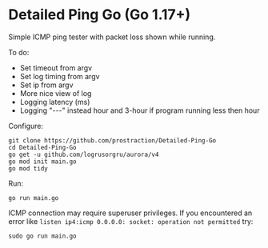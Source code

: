 # Detailed Ping Go (Go 1.17+)
Simple ICMP ping tester with packet loss shown while running.

To do:
-   Set timeout from argv
-   Set log timing from argv
-   Set ip from argv
-   More nice view of log
-   Logging latency (ms)
-   Logging "---" instead hour and 3-hour if program running less then hour


Configure:
```
git clone https://github.com/prostraction/Detailed-Ping-Go
cd Detailed-Ping-Go
go get -u github.com/logrusorgru/aurora/v4
go mod init main.go
go mod tidy
```

Run:
```
go run main.go
```

ICMP connection may require superuser privileges. If you encountered an error like `listen ip4:icmp 0.0.0.0: socket: operation not permitted` try:
```
sudo go run main.go
```
